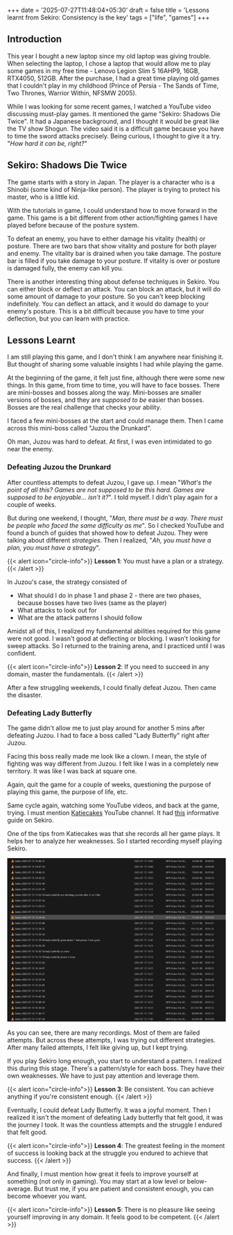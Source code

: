 +++
date = '2025-07-27T11:48:04+05:30'
draft = false
title = 'Lessons learnt from Sekiro: Consistency is the key'
tags = ["life", "games"]
+++

## Introduction

This year I bought a new laptop since my old laptop was giving trouble. When selecting the laptop, I chose a laptop that would allow me to play some games in my free time - Lenovo Legion Slim 5 16AHP9, 16GB, RTX4050, 512GB. After the purchase, I had a great time playing old games that I couldn't play in my childhood (Prince of Persia - The Sands of Time, Two Thrones, Warrior Within, NFSMW 2005).

While I was looking for some recent games, I watched a YouTube video discussing must-play games. It mentioned the game "Sekiro: Shadows Die Twice". It had a Japanese background, and I thought it would be great like the TV show Shogun. The video said it is a difficult game because you have to time the sword attacks precisely. Being curious, I thought to give it a try. "_How hard it can be, right?_"

## Sekiro: Shadows Die Twice

The game starts with a story in Japan. The player is a character who is a Shinobi (some kind of Ninja-like person). The player is trying to protect his master, who is a little kid.

With the tutorials in game, I could understand how to move forward in the game. This game is a bit different from other action/fighting games I have played before because of the posture system.

To defeat an enemy, you have to either damage his vitality (health) or posture. There are two bars that show vitality and posture for both player and enemy.
The vitality bar is drained when you take damage. The posture bar is filled if you take damage to your posture. If vitality is over or posture is damaged fully, the enemy can kill you.

There is another interesting thing about defense techniques in Sekiro. You can either block or deflect an attack. You can block an attack, but it will do some amount of damage to your posture. So you can't keep blocking indefinitely. You can deflect an attack, and it would do damage to your enemy's posture. This is a bit difficult because you have to time your deflection, but you can learn with practice.

## Lessons Learnt

I am still playing this game, and I don't think I am anywhere near finishing it. But thought of sharing some valuable insights I had while playing the game.

At the beginning of the game, it felt just fine, although there were some new things. In this game, from time to time, you will have to face bosses. There are mini-bosses and bosses along the way. Mini-bosses are smaller versions of bosses, and they are _supposed to be_ easier than bosses. Bosses are the real challenge that checks your ability.

I faced a few mini-bosses at the start and could manage them. Then I came across this mini-boss called "Juzou the Drunkard". 


Oh man, Juzou was hard to defeat. At first, I was even intimidated to go near the enemy.

### Defeating Juzou the Drunkard

After countless attempts to defeat Juzou, I gave up. I mean "_What's the point of all this? Games are not supposed to be this hard. Games are supposed to be enjoyable... isn't it?_". I told myself. I didn't play again for a couple of weeks.

But during one weekend, I thought, "_Man, there must be a way. There must be people who faced the same difficulty as me_". So I checked YouTube and found a bunch of guides that showed how to defeat Juzou. They were talking about different _strategies_. Then I realized, "_Ah, you must have a plan, you must have a strategy_". 

{{< alert icon="circle-info">}}
**Lesson 1**: 
You must have a plan or a strategy.
{{< /alert >}}

In Juzou's case, the strategy consisted of
- What should I do in phase 1 and phase 2 - there are two phases, because bosses have two lives (same as the player)
- What attacks to look out for
- What are the attack patterns I should follow

Amidst all of this, I realized my fundamental abilities required for this game were not good. I wasn't good at deflecting or blocking. I wasn't looking for sweep attacks. So I returned to the training arena, and I practiced until I was confident.

{{< alert icon="circle-info">}}
**Lesson 2**: 
If you need to succeed in any domain, master the fundamentals.
{{< /alert >}}

After a few struggling weekends, I could finally defeat Juzou. Then came the disaster.

### Defeating Lady Butterfly

The game didn't allow me to just play around for another 5 mins after defeating Juzou. I had to face a boss called "Lady Butterfly" right after Juzou. 

Facing this boss really made me look like a clown. I mean, the style of fighting was way different from Juzou. I felt like I was in a completely new territory. It was like I was back at square one.

Again, quit the game for a couple of weeks, questioning the purpose of playing this game, the purpose of life, etc.

Same cycle again, watching some YouTube videos, and back at the game, trying.
I must mention [Katiecakes](https://www.youtube.com/@Katiecakes) YouTube channel.
It had [this](https://youtu.be/g5Mi7zvYkkA) informative guide on Sekiro.

One of the tips from Katiecakes was that she records all her game plays. It helps her to analyze her weaknesses. So I started recording myself playing Sekiro.

![Recorings of Sekiro Gameplay](sekiro-recordings.png "Recordings of Sekiro Gameplay")

As you can see, there are many recordings. Most of them are failed attempts. But across these attempts, I was trying out different strategies. 
After many failed attempts, I felt like giving up, but I kept trying.

If you play Sekiro long enough, you start to understand a pattern. I realized this during this stage. There's a pattern/style for each boss. They have their own weaknesses.  We have to just pay attention and leverage them. 

{{< alert icon="circle-info">}}
**Lesson 3**: 
Be consistent. You can achieve anything if you're consistent enough.
{{< /alert >}}

Eventually, I could defeat Lady Butterfly. It was a joyful moment. Then I realized it isn't the moment of defeating Lady butterfly that felt good, it was the journey I took. It was the countless attempts and the struggle I endured that felt good.

{{< alert icon="circle-info">}}
**Lesson 4**: 
The greatest feeling in the moment of success is looking back at the struggle you endured to achieve that success.
{{< /alert >}}

And finally, I must mention how great it feels to improve yourself at something (not only in gaming). You may start at a low level or below-average. But trust me, if you are patient and consistent enough, you can become whoever you want.

{{< alert icon="circle-info">}}
**Lesson 5**: 
There is no pleasure like seeing yourself improving in any domain. It feels good to be competent.
{{< /alert >}}